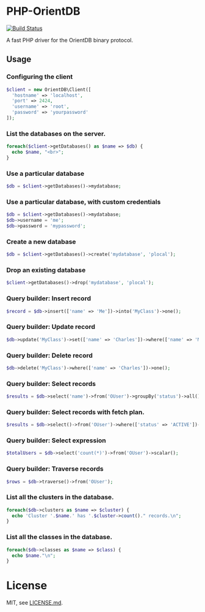 # PHP-OrientDB
[![Build Status](https://travis-ci.org/codemix/oriento.svg?branch=0.3.0)](https://travis-ci.org/codemix/oriento)

A fast PHP driver for the OrientDB binary protocol.


## Usage

### Configuring the client

```php
$client = new OrientDB\Client([
  'hostname' => 'localhost',
  'port' => 2424,
  'username' => 'root',
  'password' => 'yourpassword'
]);
```

### List the databases on the server.

```php
foreach($client->getDatabases() as $name => $db) {
  echo $name, "<br>";
}
```

### Use a particular database

```php
$db = $client->getDatabases()->mydatabase;
```

### Use a particular database, with custom credentials

```php
$db = $client->getDatabases()->mydatabase;
$db->username = 'me';
$db->password = 'mypassword';
```

### Create a new database

```php
$db = $client->getDatabases()->create('mydatabase', 'plocal');
```

### Drop an existing database

```php
$client->getDatabases()->drop('mydatabase', 'plocal');
```

### Query builder: Insert record

```php
$record = $db->insert(['name' => 'Me'])->into('MyClass')->one();
```

### Query builder: Update record

```php
$db->update('MyClass')->set(['name' => 'Charles'])->where(['name' => 'Me'])->one();
```

### Query builder: Delete record

```php
$db->delete('MyClass')->where(['name' => 'Charles'])->one();
```

### Query builder: Select records

```php
$results = $db->select('name')->from('OUser')->groupBy('status')->all();
```
### Query builder: Select records with fetch plan.

```php
$results = $db->select()->from('OUser')->where(['status' => 'ACTIVE'])->fetch(['roles' => 2])->all();
```

### Query builder: Select expression

```php
$totalUsers = $db->select('count(*)')->from('OUser')->scalar();
```

### Query builder: Traverse records

```php
$rows = $db->traverse()->from('OUser');
```


### List all the clusters in the database.

```php
foreach($db->clusters as $name => $cluster) {
  echo 'Cluster '.$name.' has '.$cluster->count()." records.\n";
}
```

### List all the classes in the database.

```php
foreach($db->classes as $name => $class) {
  echo $name."\n";
}
```


# License

MIT, see [LICENSE.md](./LICENSE.md).
